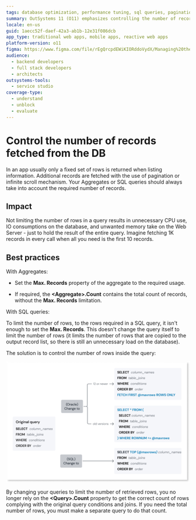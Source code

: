 ```yaml
---
tags: database optimization, performance tuning, sql queries, pagination, data fetching strategies
summary: OutSystems 11 (O11) emphasizes controlling the number of records fetched from databases to optimize resource usage and improve application performance.
locale: en-us
guid: 1aecc52f-daef-42a3-ab1b-12e31f086dcb
app_type: traditional web apps, mobile apps, reactive web apps
platform-version: o11
figma: https://www.figma.com/file/rEgQrcpdEWiKIORddoVydX/Managing%20the%20Applications%20Lifecycle?node-id=928:599
audience:
  - backend developers
  - full stack developers
  - architects
outsystems-tools:
  - service studio
coverage-type:
  - understand
  - unblock
  - evaluate
---
```


# Control the number of records fetched from the DB

In an app usually only a fixed set of rows is returned when listing information. Additional records are fetched with the use of pagination or infinite scroll mechanism. Your Aggregates or SQL queries should always take into account the required number of records. 

## Impact

Not limiting the number of rows in a query results in unnecessary CPU use, IO consumptions on the database, and unwanted memory take on the Web Server - just to hold the result of the entire query. Imagine fetching 1K records in every call when all you need is the first 10 records.

## Best practices

With Aggregates:

* Set the **Max. Records** property of the aggregate to the required usage.

* If required, the **&lt;Aggregate&gt;.Count** contains the total count of records, without the **Max. Records** limitation.

With SQL queries:

To limit the number of rows, to the rows required in a SQL query, it isn't enough to set the **Max. Records**. This doesn't change the query itself to limit the number of rows (it limits the number of rows that are copied to the output record list, so there is still an unnecessary load on the database).

The solution is to control the number of rows inside the query:

![Diagram illustrating how to limit the number of rows fetched in a SQL query](images/limit-rows-sql-diag.png "SQL Query Row Limit Diagram")

By changing your queries to limit the number of retrieved rows, you no longer rely on the **&lt;Query&gt;.Count** property to get the correct count of rows complying with the original query conditions and joins. If you need the total number of rows, you must make a separate query to do that count.

